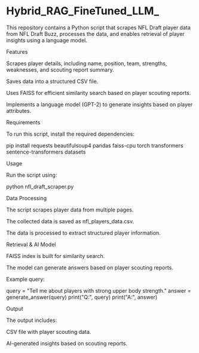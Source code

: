 # Hybrid_RAG_FineTuned_LLM_

This repository contains a Python script that scrapes NFL Draft player data from NFL Draft Buzz, processes the data, and enables retrieval of player insights using a language model.

Features

Scrapes player details, including name, position, team, strengths, weaknesses, and scouting report summary.

Saves data into a structured CSV file.

Uses FAISS for efficient similarity search based on player scouting reports.

Implements a language model (GPT-2) to generate insights based on player attributes.

Requirements

To run this script, install the required dependencies:

pip install requests beautifulsoup4 pandas faiss-cpu torch transformers sentence-transformers datasets

Usage

Run the script using:

python nfl_draft_scraper.py

Data Processing

The script scrapes player data from multiple pages.

The collected data is saved as nfl_players_data.csv.

The data is processed to extract structured player information.

Retrieval & AI Model

FAISS index is built for similarity search.

The model can generate answers based on player scouting reports.

Example query:

query = "Tell me about players with strong upper body strength."
answer = generate_answer(query)
print("Q:", query)
print("A:", answer)

Output

The output includes:

CSV file with player scouting data.

AI-generated insights based on scouting reports.
